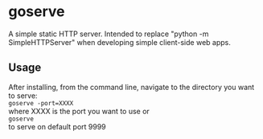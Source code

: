 # goserve
A simple static HTTP server. Intended to replace "python -m SimpleHTTPServer" when developing simple client-side web apps.

Usage
---
After installing, from the command line, navigate to the directory you want to serve:  
`goserve -port=XXXX`  
where XXXX is the port you want to use or  
`goserve`  
to serve on default port 9999
